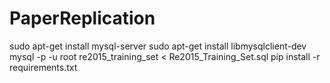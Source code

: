 # PaperReplication

sudo apt-get install mysql-server
sudo apt-get install libmysqlclient-dev
mysql -p -u root re2015_training_set < Re2015_Training_Set.sql
pip install -r requirements.txt
